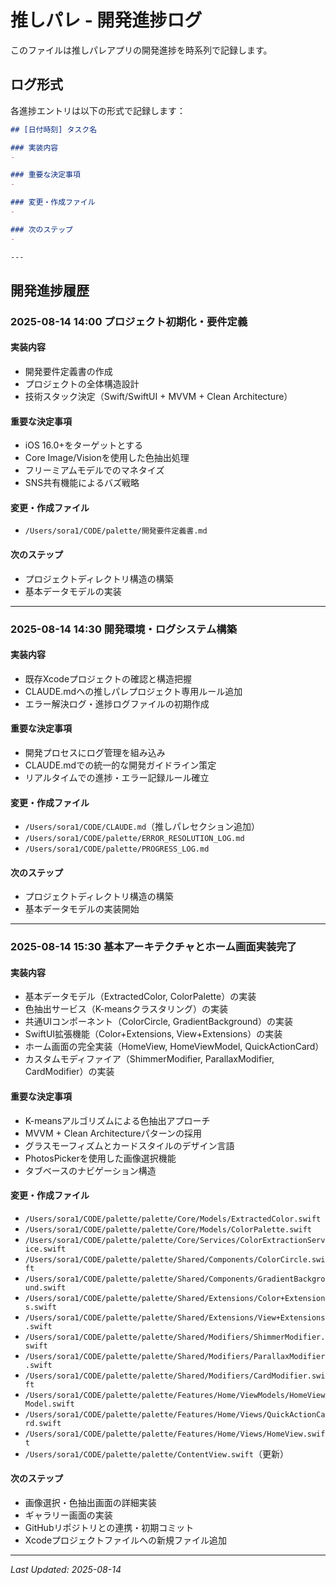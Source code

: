 # 推しパレ - 開発進捗ログ

このファイルは推しパレアプリの開発進捗を時系列で記録します。

## ログ形式

各進捗エントリは以下の形式で記録します：

```markdown
## [日付時刻] タスク名

### 実装内容
- 

### 重要な決定事項
- 

### 変更・作成ファイル
- 

### 次のステップ
- 

---
```

## 開発進捗履歴

### 2025-08-14 14:00 プロジェクト初期化・要件定義

#### 実装内容
- 開発要件定義書の作成
- プロジェクトの全体構造設計
- 技術スタック決定（Swift/SwiftUI + MVVM + Clean Architecture）

#### 重要な決定事項
- iOS 16.0+をターゲットとする
- Core Image/Visionを使用した色抽出処理
- フリーミアムモデルでのマネタイズ
- SNS共有機能によるバズ戦略

#### 変更・作成ファイル
- `/Users/sora1/CODE/palette/開発要件定義書.md`

#### 次のステップ
- プロジェクトディレクトリ構造の構築
- 基本データモデルの実装

---

### 2025-08-14 14:30 開発環境・ログシステム構築

#### 実装内容
- 既存Xcodeプロジェクトの確認と構造把握
- CLAUDE.mdへの推しパレプロジェクト専用ルール追加
- エラー解決ログ・進捗ログファイルの初期作成

#### 重要な決定事項
- 開発プロセスにログ管理を組み込み
- CLAUDE.mdでの統一的な開発ガイドライン策定
- リアルタイムでの進捗・エラー記録ルール確立

#### 変更・作成ファイル
- `/Users/sora1/CODE/CLAUDE.md`（推しパレセクション追加）
- `/Users/sora1/CODE/palette/ERROR_RESOLUTION_LOG.md`
- `/Users/sora1/CODE/palette/PROGRESS_LOG.md`

#### 次のステップ
- プロジェクトディレクトリ構造の構築
- 基本データモデルの実装開始

---

### 2025-08-14 15:30 基本アーキテクチャとホーム画面実装完了

#### 実装内容
- 基本データモデル（ExtractedColor, ColorPalette）の実装
- 色抽出サービス（K-meansクラスタリング）の実装
- 共通UIコンポーネント（ColorCircle, GradientBackground）の実装
- SwiftUI拡張機能（Color+Extensions, View+Extensions）の実装
- ホーム画面の完全実装（HomeView, HomeViewModel, QuickActionCard）
- カスタムモディファイア（ShimmerModifier, ParallaxModifier, CardModifier）の実装

#### 重要な決定事項
- K-meansアルゴリズムによる色抽出アプローチ
- MVVM + Clean Architectureパターンの採用
- グラスモーフィズムとカードスタイルのデザイン言語
- PhotosPickerを使用した画像選択機能
- タブベースのナビゲーション構造

#### 変更・作成ファイル
- `/Users/sora1/CODE/palette/palette/Core/Models/ExtractedColor.swift`
- `/Users/sora1/CODE/palette/palette/Core/Models/ColorPalette.swift`
- `/Users/sora1/CODE/palette/palette/Core/Services/ColorExtractionService.swift`
- `/Users/sora1/CODE/palette/palette/Shared/Components/ColorCircle.swift`
- `/Users/sora1/CODE/palette/palette/Shared/Components/GradientBackground.swift`
- `/Users/sora1/CODE/palette/palette/Shared/Extensions/Color+Extensions.swift`
- `/Users/sora1/CODE/palette/palette/Shared/Extensions/View+Extensions.swift`
- `/Users/sora1/CODE/palette/palette/Shared/Modifiers/ShimmerModifier.swift`
- `/Users/sora1/CODE/palette/palette/Shared/Modifiers/ParallaxModifier.swift`
- `/Users/sora1/CODE/palette/palette/Shared/Modifiers/CardModifier.swift`
- `/Users/sora1/CODE/palette/palette/Features/Home/ViewModels/HomeViewModel.swift`
- `/Users/sora1/CODE/palette/palette/Features/Home/Views/QuickActionCard.swift`
- `/Users/sora1/CODE/palette/palette/Features/Home/Views/HomeView.swift`
- `/Users/sora1/CODE/palette/palette/ContentView.swift`（更新）

#### 次のステップ
- 画像選択・色抽出画面の詳細実装
- ギャラリー画面の実装
- GitHubリポジトリとの連携・初期コミット
- Xcodeプロジェクトファイルへの新規ファイル追加

---

*Last Updated: 2025-08-14*